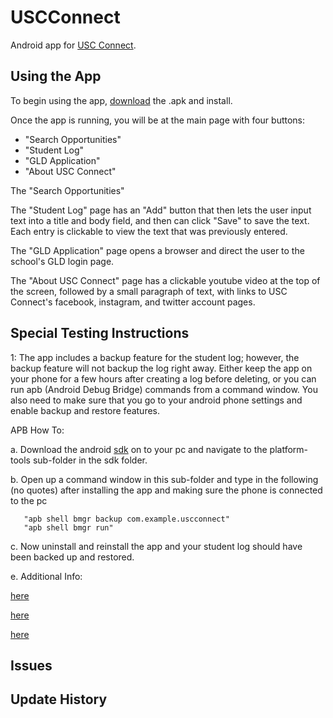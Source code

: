 # USCConnect
Android app for [USC Connect](http://www.sc.edu/uscconnect/).

## Using the App

To begin using the app, [download](https://github.com/SCCapstone/USCConnect/blob/master/USCConnect.apk?raw=true) the .apk and install.

Once the app is running, you will be at the main page with four buttons:
* "Search Opportunities"
* "Student Log"
* "GLD Application"
* "About USC Connect"

The "Search Opportunities"

The "Student Log" page has an "Add" button that then lets the user input text into a title and body field, and then can click "Save" to save the text. Each entry is clickable to view the text that was previously entered.

The "GLD Application" page opens a browser and direct the user to the school's GLD login page.

The "About USC Connect" page has a clickable youtube video at the top of the screen, followed by a small paragraph of text, with links to USC Connect's facebook, instagram, and twitter account pages.
  
## Special Testing Instructions
1: The app includes a backup feature for the student log; however, the backup feature will not backup the log right away. Either keep the app on your phone for a few hours after creating a log before deleting, 
or you can run apb (Android Debug Bridge) commands from a command window. You also need to make sure that you go to your android phone settings and enable backup and restore features.
   
APB How To:
   	
a. Download the android [sdk](http://developer.android.com/sdk/installing/index.html) on to your pc and navigate to             the platform-tools sub-folder in the sdk folder.

b. Open up a command window in this sub-folder and type in the following (no quotes) after installing the app and               making sure the phone is connected to the pc
	   
	   "apb shell bmgr backup com.example.uscconnect"
	   "apb shell bmgr run"
	   
c. Now uninstall and reinstall the app and your student log should have been backed up and restored.

e. Additional Info:

[here](http://developer.android.com/tools/help/adb.html)

[here](http://developer.android.com/tools/help/bmgr.html)

[here](http://androidcookbook.com/Recipe.seam;jsessionid=C3FDE2B5FC4813FAD435C4D15FC76AAA?recipeId=2968)
 

## Issues

## Update History
